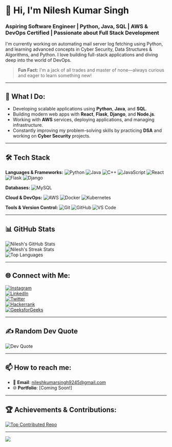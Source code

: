 # 👋 Hi, I'm Nilesh Kumar Singh

### Aspiring Software Engineer | Python, Java, SQL | AWS & DevOps Certified | Passionate about Full Stack Development

I'm currently working on automating mail server log fetching using Python, and learning advanced concepts in Cyber Security, Data Structures & Algorithms, and Python. I love building full-stack applications and diving deep into the world of DevOps.

> **Fun Fact:** I'm a jack of all trades and master of none—always curious and eager to learn something new!

---

## 💼 What I Do:

- Developing scalable applications using **Python**, **Java**, and **SQL**.
- Building modern web apps with **React**, **Flask**, **Django**, and **Node.js**.
- Working with **AWS** services, deploying applications, and managing infrastructure.
- Constantly improving my problem-solving skills by practicing **DSA** and working on **Cyber Security** projects.

---

## 🛠️ Tech Stack

**Languages & Frameworks:**
![Python](https://img.shields.io/badge/python-%2320232a.svg?style=for-the-badge&logo=python&logoColor=white) 
![Java](https://img.shields.io/badge/java-%23ED8B00.svg?style=for-the-badge&logo=openjdk&logoColor=white) 
![C++](https://img.shields.io/badge/c%2B%2B-%2300599C.svg?style=for-the-badge&logo=c%2B%2B&logoColor=white) 
![JavaScript](https://img.shields.io/badge/javascript-%23323330.svg?style=for-the-badge&logo=javascript&logoColor=%23F7DF1E) 
![React](https://img.shields.io/badge/react-%2320232a.svg?style=for-the-badge&logo=react&logoColor=%2361DAFB) 
![Flask](https://img.shields.io/badge/flask-%23000000.svg?style=for-the-badge&logo=flask&logoColor=white) 
![Django](https://img.shields.io/badge/django-%23092E20.svg?style=for-the-badge&logo=django&logoColor=white) 

**Databases:**
![MySQL](https://img.shields.io/badge/mysql-4479A1.svg?style=for-the-badge&logo=mysql&logoColor=white) 

**Cloud & DevOps:**
![AWS](https://img.shields.io/badge/AWS-%23FF9900.svg?style=for-the-badge&logo=amazon-aws&logoColor=white) 
![Docker](https://img.shields.io/badge/docker-%232496ED.svg?style=for-the-badge&logo=docker&logoColor=white) 
![Kubernetes](https://img.shields.io/badge/kubernetes-%23326CE5.svg?style=for-the-badge&logo=kubernetes&logoColor=white) 

**Tools & Version Control:**
![Git](https://img.shields.io/badge/git-%23F1502F.svg?style=for-the-badge&logo=git&logoColor=white) 
![GitHub](https://img.shields.io/badge/github-%23121011.svg?style=for-the-badge&logo=github&logoColor=white) 
![VS Code](https://img.shields.io/badge/VS_Code-%23007ACC.svg?style=for-the-badge&logo=visual-studio-code&logoColor=white)

---

## 📊 GitHub Stats

![Nilesh's GitHub Stats](https://github-readme-stats.vercel.app/api?username=NileshRajput1&theme=dark&hide_border=false&include_all_commits=true&count_private=false)  
![Nilesh's Streak Stats](https://github-readme-streak-stats.herokuapp.com/?user=NileshRajput1&theme=dark&hide_border=false)  
![Top Languages](https://github-readme-stats.vercel.app/api/top-langs/?username=NileshRajput1&theme=dark&hide_border=false&include_all_commits=true&count_private=false&layout=compact)

---

## 🌐 Connect with Me:

[![Instagram](https://img.shields.io/badge/Instagram-%23E4405F.svg?logo=Instagram&logoColor=white)](https://instagram.com/__nilesh_singh__)  
[![LinkedIn](https://img.shields.io/badge/LinkedIn-%230077B5.svg?logo=linkedin&logoColor=white)](https://linkedin.com/in/nilesh-kumar-singh-5b5927b8)  
[![Twitter](https://img.shields.io/twitter/follow/_nilesh_singh_?logo=twitter&style=for-the-badge)](https://twitter.com/_nilesh_singh_)  
[![Hackerrank](https://img.shields.io/badge/Hackerrank-%23121011.svg?logo=hackerrank&logoColor=white)](https://www.hackerrank.com/_nilesh_singh_)  
[![GeeksforGeeks](https://img.shields.io/badge/GeeksforGeeks-%23032C0B.svg?logo=geeksforgeeks&logoColor=white)](https://auth.geeksforgeeks.org/user/singhraja5011/profile)  

---

## ✍️ Random Dev Quote

![Dev Quote](https://quotes-github-readme.vercel.app/api?type=horizontal&theme=radical)

---

## 📫 How to reach me:

- 📧 **Email**: [nileshkumarsingh9245@gmail.com](mailto:nileshkumarsingh9245@gmail.com)
- 🌐 **Portfolio**: [Coming Soon!]

---

## 🏆 Achievements & Contributions:

[![Top Contributed Repo](https://github-contributor-stats.vercel.app/api?username=NileshRajput1&limit=5&theme=dark&combine_all_yearly_contributions=true)](https://github.com/NileshRajput1)

---

[![](https://visitcount.itsvg.in/api?id=NileshRajput1&icon=1&color=0)](https://visitcount.itsvg.in)

